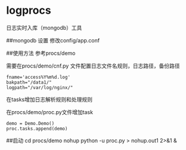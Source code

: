 # logprocs
日志实时入库（mongodb）工具

##mongodb 设置
修改config/app.conf

##使用方法
参考procs/demo

需要在procs/demo/cnf.py 文件配置日志文件名规则，日志路径，备份路径

    fname='access%Y%m%d.log'
    bakpath="/data1/"
    logpath="/var/log/nginx/"


在tasks增加日志解析规则和处理规则

在procs/demo/proc.py文件增加task

    demo = Demo.Demo()
    proc.tasks.append(demo)

##启动
    cd procs/demo
    nohup python -u proc.py > nohup.out1 2>&1 &
